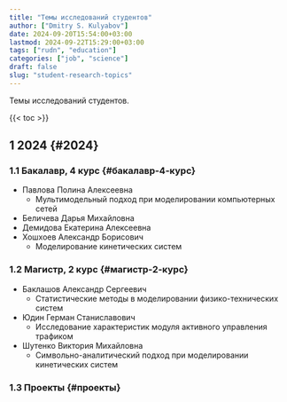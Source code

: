 ```yaml
---
title: "Темы исследований студентов"
author: ["Dmitry S. Kulyabov"]
date: 2024-09-20T15:54:00+03:00
lastmod: 2024-09-22T15:29:00+03:00
tags: ["rudn", "education"]
categories: ["job", "science"]
draft: false
slug: "student-research-topics"
---
```


Темы исследований студентов.

<!--more-->

{{< toc >}}


## <span class="section-num">1</span> 2024 {#2024}


### <span class="section-num">1.1</span> Бакалавр, 4 курс {#бакалавр-4-курс}

-   Павлова Полина Алексеевна
    -   Мультимодельный подход при моделировании компьютерных сетей
-   Беличева Дарья Михайловна
-   Демидова Екатерина Алексеевна
-   Хошхоев Александр Борисович
    -   Моделирование кинетических систем


### <span class="section-num">1.2</span> Магистр, 2 курс {#магистр-2-курс}

-   Баклашов Александр Сергеевич
    -   Статистические методы в моделировании физико-технических систем
-   Юдин Герман Станиславович
    -   Исследование характеристик модуля активного управления трафиком
-   Шутенко Виктория Михайловна
    -   Символьно-аналитический подход при моделировании кинетических систем


### <span class="section-num">1.3</span> Проекты {#проекты}

